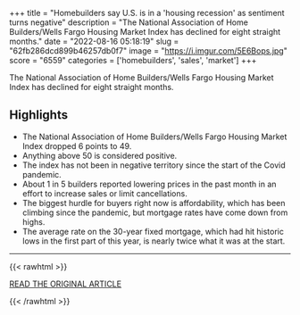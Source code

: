 +++
title = "Homebuilders say U.S. is in a 'housing recession' as sentiment turns negative"
description = "The National Association of Home Builders/Wells Fargo Housing Market Index has declined for eight straight months."
date = "2022-08-16 05:18:19"
slug = "62fb286dcd899b46257db0f7"
image = "https://i.imgur.com/5E6Bops.jpg"
score = "6559"
categories = ['homebuilders', 'sales', 'market']
+++

The National Association of Home Builders/Wells Fargo Housing Market Index has declined for eight straight months.

## Highlights

- The National Association of Home Builders/Wells Fargo Housing Market Index dropped 6 points to 49.
- Anything above 50 is considered positive.
- The index has not been in negative territory since the start of the Covid pandemic.
- About 1 in 5 builders reported lowering prices in the past month in an effort to increase sales or limit cancellations.
- The biggest hurdle for buyers right now is affordability, which has been climbing since the pandemic, but mortgage rates have come down from highs.
- The average rate on the 30-year fixed mortgage, which had hit historic lows in the first part of this year, is nearly twice what it was at the start.

---

{{< rawhtml >}}
  <p class="article-category">
    <a target="_blank" href="https://www.cnbc.com/2022/08/15/us-is-in-housing-recession-homebuilders-say.html">READ THE ORIGINAL ARTICLE</a>
  </p>
{{< /rawhtml >}}
